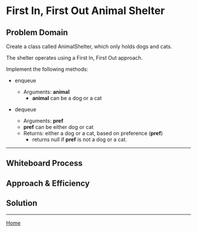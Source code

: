 # First In, First Out Animal Shelter

## Problem Domain

Create a class called AnimalShelter, which only holds dogs and cats.

The shelter operates using a First In, First Out approach.

Implement the following methods:

* enqueue
  * Arguments: **animal**
    * **animal** can be a dog or a cat

* dequeue
  * Arguments: **pref**
  * **pref** can be either dog or cat
  * Returns: either a dog or a cat, based on preference (**pref**)
    * returns null if **pref** is not a dog or a cat.

---

## Whiteboard Process
<!-- Embedded whiteboard image -->

## Approach & Efficiency
<!-- What approach did you take? Why? What is the Big O space/time for this approach? -->

## Solution
<!-- Show how to run your code, and examples of it in action -->

---

[Home](/README.md)